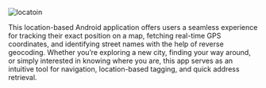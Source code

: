 ![locatoin](https://github.com/user-attachments/assets/e98cacfa-c4d1-470b-b159-a61ed83940c4)

This location-based Android application offers users a seamless experience for tracking their exact position on a map, fetching real-time GPS coordinates, and identifying street names with the help of reverse geocoding. Whether you’re exploring a new city, finding your way around, or simply interested in knowing where you are, this app serves as an intuitive tool for navigation, location-based tagging, and quick address retrieval.
